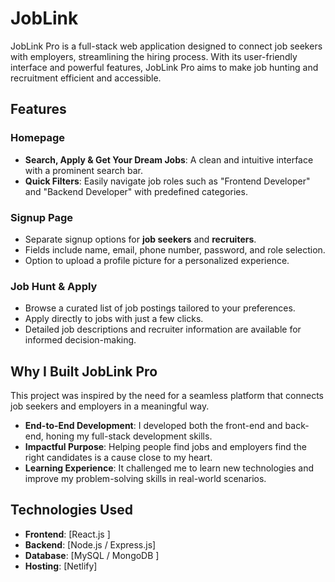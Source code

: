 # JobLink 

JobLink Pro is a full-stack web application designed to connect job seekers with employers, streamlining the hiring process. With its user-friendly interface and powerful features, JobLink Pro aims to make job hunting and recruitment efficient and accessible.  

## Features  

### Homepage  
- **Search, Apply & Get Your Dream Jobs**: A clean and intuitive interface with a prominent search bar.  
- **Quick Filters**: Easily navigate job roles such as "Frontend Developer" and "Backend Developer" with predefined categories.  

### Signup Page  
- Separate signup options for **job seekers** and **recruiters**.  
- Fields include name, email, phone number, password, and role selection.  
- Option to upload a profile picture for a personalized experience.  

### Job Hunt & Apply  
- Browse a curated list of job postings tailored to your preferences.  
- Apply directly to jobs with just a few clicks.  
- Detailed job descriptions and recruiter information are available for informed decision-making.  

## Why I Built JobLink Pro  

This project was inspired by the need for a seamless platform that connects job seekers and employers in a meaningful way.  

- **End-to-End Development**: I developed both the front-end and back-end, honing my full-stack development skills.  
- **Impactful Purpose**: Helping people find jobs and employers find the right candidates is a cause close to my heart.  
- **Learning Experience**: It challenged me to learn new technologies and improve my problem-solving skills in real-world scenarios.



## Technologies Used  

- **Frontend**: [React.js ]  
- **Backend**: [Node.js / Express.js]  
- **Database**: [MySQL / MongoDB ]  
- **Hosting**: [Netlify]  



